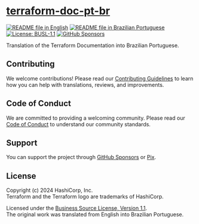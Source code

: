 # [terraform-doc-pt-br][page]

[![README file in English][badge-readme-en]][readme-en]
[![README file in Brazilian Portuguese][badge-readme-pt-br]][readme-pt-br]
[![License: BUSL-1.1][badge-license]][LICENSE]
[![GitHub Sponsors][badge-github-sponsors]][github-sponsors]

Translation of the Terraform Documentation into Brazilian Portuguese.

## Contributing

We welcome contributions!
Please read our [Contributing Guidelines][contributing] to learn how you can
help with translations, reviews, and improvements.

## Code of Conduct

We are committed to providing a welcoming community.
Please read our [Code of Conduct][code-of-conduct] to understand our community
standards.

## Support

You can support the project through [GitHub Sponsors][github-sponsors] or
[Pix][sponsor].

## License

Copyright (c) 2024 HashiCorp, Inc.<br>
Terraform and the Terraform logo are trademarks of HashiCorp.

Licensed under the [Business Source License, Version 1.1][license].<br>
The original work was translated from English into Brazilian Portuguese.

[badge-github-sponsors]: https://img.shields.io/github/sponsors/docsdevbr

[badge-license]: https://img.shields.io/badge/license-BUSL--1.1-blue

[badge-readme-en]: https://img.shields.io/badge/lang-en-blue

[badge-readme-pt-br]: https://img.shields.io/badge/lang-pt--br-blue

[contributing]: https://github.com/docsdevbr/.github/blob/main/CONTRIBUTING.EN.md

[code-of-conduct]: https://github.com/docsdevbr/.github/blob/main/CODE_OF_CONDUCT.EN.md

[github-sponsors]: https://github.com/sponsors/docsdevbr

[license]: LICENSE

[page]: https://docs.dev.br/docs/terraform/doc/

[readme-en]: README.EN.md

[readme-pt-br]: README.md

[sponsor]: https://docs.dev.br/apoie-o-projeto
